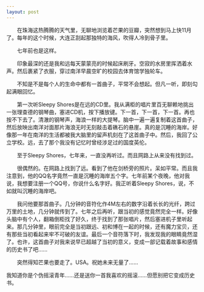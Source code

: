 ```yaml
---
layout: post
---
```

　　在珠海这热腾腾的天气里，无聊地浏览着芒果的豆瓣，突然想到马上快11月了。每年的这个时候，大连正刮起那独特的海风，吹得人冷到骨子里。
  
　　七年前也是这样。
  
　　印象最深的还是我和远每天蒙蒙亮的时候起床刷牙。空寂的水房里挥洒着水声。然后裹紧了衣服，穿过南洋早晨空旷的校园去体育馆学独轮车。
  
　　不知是不是每个人的生命中都有一首曲子，平常不会想起。但凡一听，即刻勾起满眼回忆。
  
　　第一次听Sleepy Shores是在远的CD里。我从满柜的唱片里百无聊赖地挑出一张理查德的钢琴曲，塞进CD机，按下播放键。下一首，下一首，下一首。再也按不下去了。清澈的钢琴声，海浪一样的大提琴。脑中一遍一遍复制着这首曲子，然后放映出南洋对面那片海浪无时无刻敲击着礁石的悬崖。真的是沉睡的海岸。好像那一年在南洋的生活都被我大脑里的留声机刻在了这首曲子中。然后，我回了公立学校。远，去了那个我没有记忆时曾经涉足过的国度英伦。
  
　　至于Sleepy Shores，七年来，一直没再听过。而且网路上从来没有找到过。
  
　　很偶然的。在网路上找到了远。看到了他在剑桥旁的照片。呆如平常。而且我注意到，他的QQ名字竟然一直是沉睡的海岸五个字。七年前某个夜晚，他对我说，我想要注册一个QQ号，你说什么名字好。我正听着Sleepy Shores，说，不如就叫沉睡的海岸吧。

　　我问他要那首曲子。几分钟的音符化作4M左右的数字沿着长长的光纤，跨过万里的土地，几分钟就传到了。七年之后再听，跟当初的感觉竟然完全一样。好像头脑中有个人，翻箱倒柜找了好久，终于找到了那张唱片，然后塞进机子里听起来。那几分钟里，眼前完全是当初跟远、初和博在一起的时候，还有魔力宝贝，还有那些当初看起来牢不可破的友谊。最后一个音符落下时，我发现我的眼睛竟然湿了。也许，这首曲子对我来说早已超越了当初的意义，变成一部记载着故事和感情的历史书了吧……

　　突然得知芒果也要走了。USA。祝她未来无量了……
       
我知道你是个伪摇滚青年……还是送你一首我喜欢的摇滚……但愿别把它变成历史书。